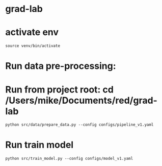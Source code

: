 # grad-lab

# activate env

`source venv/bin/activate`

# Run data pre-processing:
# Run from project root: cd /Users/mike/Documents/red/grad-lab
`python src/data/prepare_data.py --config configs/pipeline_v1.yaml`

# Run train model
`python src/train_model.py --config configs/model_v1.yaml`
